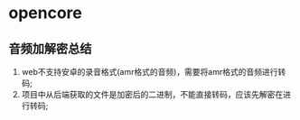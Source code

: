 # opencore
## 音频加解密总结
1. web不支持安卓的录音格式(amr格式的音频)，需要将amr格式的音频进行转码;
2. 项目中从后端获取的文件是加密后的二进制，不能直接转码，应该先解密在进行转码;


